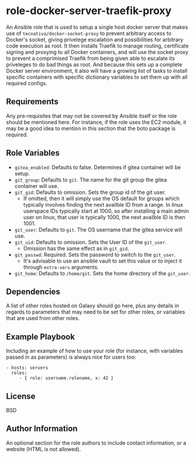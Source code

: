 role-docker-server-traefik-proxy
================================

An Ansible role that is used to setup a single host docker server that makes use of `tecnativa/docker-socket-proxy` to prevent arbitrary access to Docker's socket, giving privelege escalation and possibilities for arbitrary code execution as root. It then installs Traefik to manage routing, certificate signing and proxying to all Docker containers, and will use the socket proxy to prevent a comprimised Traefik from being given able to escalate its priveleges to do bad things as root. And because this sets up a complete Docker server environment, it also will have a growing list of tasks to install specific containers with specific dictionary variables to set them up with all required configs.

Requirements
------------

Any pre-requisites that may not be covered by Ansible itself or the role should be mentioned here. For instance, if the role uses the EC2 module, it may be a good idea to mention in this section that the boto package is required.

Role Variables
--------------

- `gitea_enabled`: Defaults to false. Determines if gitea container will be setup.
- `git_group`: Defaults to `git`. The name for the git group the gitea container will use.
- `git_gid`: Defaults to omission. Sets the group id of the git user.
  - If omitted, then it will simply use the OS default for groups which typically involves finding the next availble ID from a range. In linux userspace IDs typically start at 1000, so after installing a main admin user on linux, that user is typically 1000, the next availble ID is then 1001.
- `git_user`: Defaults to `git`. The OS username that the gitea service will use.
- `git_uid`: Defaults to omission. Sets the User ID of the `git_user`.
  - Omission has the same effect as in `git_gid`.
- `git_passwd`: Required. Sets the password to switch to the `git_user`.
  - It's advisable to use an ansible vault to set this value or to inject it through `extra-vars` arguments.
- `git_home`: Defaults to `/home/git`. Sets the home directory of the `git_user`.

Dependencies
------------

A list of other roles hosted on Galaxy should go here, plus any details in regards to parameters that may need to be set for other roles, or variables that are used from other roles.

Example Playbook
----------------

Including an example of how to use your role (for instance, with variables passed in as parameters) is always nice for users too:

    - hosts: servers
      roles:
         - { role: username.rolename, x: 42 }

License
-------

BSD

Author Information
------------------

An optional section for the role authors to include contact information, or a website (HTML is not allowed).
